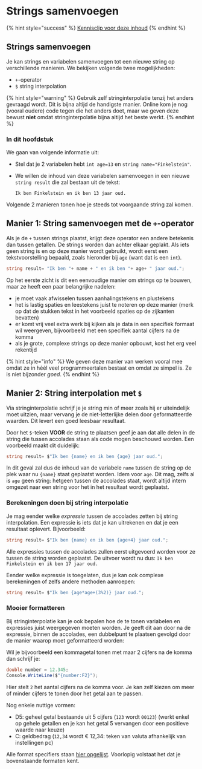 # Strings samenvoegen

{% hint style="success" %}
[Kennisclip voor deze inhoud](https://youtu.be/UXOdj_j0c6I)
{% endhint %}

## Strings samenvoegen

Je kan strings en variabelen samenvoegen tot een nieuwe string op verschillende manieren. We bekijken volgende twee mogelijkheden:

* `+`-operator 
* `$` string interpolation 

{% hint style="warning" %}
Gebruik zelf stringinterpolatie tenzij het anders gevraagd wordt. Dit is bijna altijd de handigste manier. Online kom je nog \(vooral oudere\) code tegen die het anders doet, maar we geven deze bewust **niet** omdat stringinterpolatie bijna altijd het beste werkt.
{% endhint %}

### In dit hoofdstuk

We gaan van volgende informatie uit:

* Stel dat je 2 variabelen hebt `int age=13` en `string name="Finkelstein"`.
* We willen de inhoud van deze variabelen samenvoegen in een nieuwe `string result` die zal bestaan uit de tekst:

  `Ik ben Finkelstein en ik ben 13 jaar oud.`

Volgende 2 manieren tonen hoe je steeds tot voorgaande string zal komen.

## Manier 1: String samenvoegen met de `+`-operator

Als je de `+` tussen strings plaatst, krijgt deze operator een andere betekenis dan tussen getallen. De strings worden dan achter elkaar geplakt. Als iets geen string is en op deze manier wordt gebruikt, wordt eerst een tekstvoorstelling bepaald, zoals hieronder bij `age` \(want dat is een `int`\).

```csharp
string result= "Ik ben "+ name + " en ik ben "+ age+ " jaar oud.";
```

Op het eerste zicht is dit een eenvoudige manier om strings op te bouwen, maar ze heeft een paar belangrijke nadelen:

* je moet vaak afwisselen tussen aanhalingstekens en plustekens
* het is lastig spaties en leestekens juist te noteren op deze manier \(merk op dat de stukken tekst in het voorbeeld spaties op de zijkanten bevatten\)
* er komt vrij veel extra werk bij kijken als je data in een specifiek formaat wil weergeven, bijvoorbeeld met een specifiek aantal cijfers na de komma
* als je grote, complexe strings op deze manier opbouwt, kost het erg veel rekentijd

{% hint style="info" %}
We geven deze manier van werken vooral mee omdat ze in héél veel programmeertalen bestaat en omdat ze simpel is. Ze is niet bijzonder _goed_.
{% endhint %}

## Manier 2: String interpolation met `$`

Via stringinterpolatie schrijf je je string min of meer zoals hij er uiteindelijk moet uitzien, maar vervang je de niet-letterlijke delen door geformatteerde waarden. Dit levert een goed leesbaar resultaat.

Door het `$`-teken **VOOR** de string te plaatsen geef je aan dat alle delen in de string die tussen accolades staan als code mogen beschouwd worden. Een voorbeeld maakt dit duidelijk:

```csharp
string result= $"Ik ben {name} en ik ben {age} jaar oud.";
```

In dit geval zal dus de inhoud van de variabele `name` tussen de string op de plek waar nu `{name}` staat geplaatst worden. Idem voor `age`. Dit mag, zelfs al is `age` geen string: hetgeen tussen de accolades staat, wordt altijd intern omgezet naar een string voor het in het resultaat wordt geplaatst.

### Berekeningen doen bij string interpolatie

Je mag eender welke _expressie_ tussen de accolades zetten bij string interpolation. Een expressie is iets dat je kan uitrekenen en dat je een resultaat oplevert. Bijvoorbeeld:

```csharp
string result= $"Ik ben {name} en ik ben {age+4} jaar oud.";
```

Alle expressies tussen de accolades zullen eerst uitgevoerd worden voor ze tussen de string worden geplaatst. De uitvoer wordt nu dus: `Ik ben Finkelstein en ik ben 17 jaar oud.`

Eender welke expressie is toegelaten, dus je kan ook complexe berekeningen of zelfs andere methoden aanroepen:

```csharp
string result= $"Ik ben {age*age+(3%2)} jaar oud.";
```

### Mooier formatteren

Bij stringinterpolatie kan je ook bepalen hoe de te tonen variabelen en expressies juist weergegeven moeten worden. Je geeft dit aan door na de expressie, binnen de accolades, een dubbelpunt te plaatsen gevolgd door de manier waarop moet geformatteerd worden:

Wil je bijvoorbeeld een kommagetal tonen met maar 2 cijfers na de komma dan schrijf je:

```csharp
double number = 12.345;
Console.WriteLine($"{number:F2}");
```

Hier stelt `2` het aantal cijfers na de komma voor. Je kan zelf kiezen om meer of minder cijfers te tonen door het getal aan te passen.

Nog enkele nuttige vormen:

* D5: geheel getal bestaande uit 5 cijfers \(`123` wordt `00123`\) \(werkt enkel op gehele getallen en je kan het getal 5 vervangen door een positieve waarde naar keuze\)
* C: geldbedrag \(`12,34` wordt € 12,34: teken van valuta afhankelijk van instellingen pc\)

Alle format specifiers staan [hier opgelijst](https://docs.microsoft.com/en-us/dotnet/standard/base-types/standard-numeric-format-strings). Voorlopig volstaat het dat je bovenstaande formaten kent.

